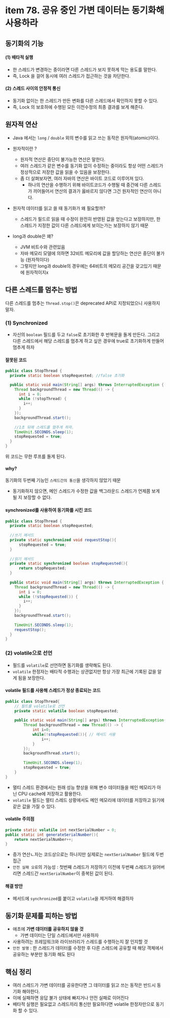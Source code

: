 # item 78. 공유 중인 가변 데이터는 동기화해 사용하라

## 동기화의 기능
#### (1) 배타적 실행
- 한 스레드가 변경하는 중이라면 다른 스레드가 보지 못하게 막는 용도를 말한다.
- 즉, Lock 을 걸어 동시에 여러 스레드가 접근하는 것을 차단한다.
#### (2) 스레드 사이의 안정적 통신
- 동기화 없이는 한 스레드가 만든 변화를 다른 스레드에서 확인하지 못할 수 있다.
- 즉, Lock 의 보호하에 수행된 모든 이전수정의 최종 결과를 보게 해준다.

## 원자적 연산

- Java 에서는 `long` / `double` 외의 변수를 읽고 쓰는 동작은 원자적(atomic)이다.

- 원자적이란 ?
    - 원자적 연산은 중단이 불가능한 연산은 말한다.
    - 여러 스레드가 같은 변수를 동기화 없이 수정하는 중이라도 항상 어떤 스레드가 정상적으로 저장한 값을 읽을 수 있음을 보장한다.
    - 좀 더 살펴보자면, 여러 자바의 연산은 바이트 코드로 이루어져 있다.
        - 하나의 연산을 수행하기 위해 바이트코드가 수행될 때 중간에 다른 스레드가 끼어들어서 연산의 결과가 옳바르지 않다면 그건 원자적인 연산이 아니다.
- 원자적 데이터를 읽고 쓸 때 동기화가 왜 필요할까?
  - 스레드가 필드르 읽을 때 수정이 완전히 반영된 값을 얻는다고 보장하지만, 한 스레드가 지정한 값이 다른 스레드에게 보이는가는 보장하지 않기 때문
- long과 double은 왜?
    - JVM 비트수와 관련있음
    - 자바 메모리 모델에 의하면 32비트 메모리에 값을 할당하는 연산은 중단이 불가능 (원자적이다)
    - 그렇지만 long과 double의 경우에는 64비트의 메모리 공간을 갖고있기 때문에 원자적이지x

## 다른 스레드를 멈추는 방법
다른 스레드를 멈추는 `Thread.stop()`은 deprecated API로 지정되었으니 사용하지 말자.
### (1) Synchronized
- 자신의 `boolean` 필드를 두고 `false`로 초기화한 후 반복문을 돌게 만든다. 그리고 다른 스레드에서 해당 스레드를 멈추게 하고 싶은 경우에 true로 초기화하게 만들어 멈추게 하자

#### 잘못된 코드
```java
public class StopThread {
  private static boolean stopRequested; //false 초기화

  public static void main(String[] args) throws InterruptedException {
    Thread backgroundThread = new Thread(() -> {
      int i = 0;
      while (!stopThread) {
        i++;
      }
    });
    backgroundThread.start();
    
    //1초 뒤에 스레드를 멈추게 하자.
    TimeUnit.SECONDS.sleep(1);
    stopRequested = true;
  }
}
```
위 코드는 무한 루프를 돌게 된다.

#### why?
동기화의 두번째 기능인 `스레드간의 통신`을 생각하지 않았기 때문
- 동기화하지 않으면, 메인 스레드가 수정한 값을 백그라운드 스레드가 언제쯤 보게 될 지 보장할 수 없다.

#### synchronized를 사용하여 동기화를 시킨 코드
```java
public class StopThread {
  private static boolean stopRequested; 
  
  //쓰기 메서드
  private static synchronized void requestStop(){
      stopRequested = true;
  }
  
  //읽기 메서드
  private static synchronized boolean stopRequested(){
      return stopRequested;
  }
  
  public static void main(String[] args) throws InterruptedException {
    Thread backgroundThread = new Thread(() -> {
      int i = 0;
      while (!stopRequested()) {
        i++;
      }
    });
    backgroundThread.start();
    
    TimeUnit.SECONDS.sleep(1);
    requestStop();
  }
}
```

### (2) volatile으로 선언
- 필드를 `volatile`로 선언하면 동기화를 생략해도 된다.
- `volatile` 한정자는 배타적 수행과는 상관없지만 항상 가장 최근에 기록된 값을 알게 됨을 보장한다.
#### volatile 필드를 사용해 스레드가 정상 종료되는 코드
```java
public class StopThread{
    // 필드를 volatile로 선언
	private static volatile boolean stopRequested;
    
    public static void main(String[] args) throws InterruptedException{
    	Thread backgroundThread = new Thread(() -> {
        	int i=0;
            while(!stopRequested()){ // 메서드 사용
            	i++;
            }
        });
        backgroundThread.start();
        
        TimeUnit.SECONDS.sleep(1);
        stopRequested = true;
    }
}
```
- 멀티 스레드 환경에서는 원래 성능 향상을 위해 변수 데이터들을 메인 메모리가 아닌 CPU cache에 저장하고 활용한다.
- `volatile` 필드는 멀티 스레드 상황에서도 메인 메모리에 데이터를 저장하고 읽기에 같은 값을 가질 수 있다.

#### volatile 주의점
```java
private static volatile int nextSerialNumber = 0;
public static int generateSerialNumber(){
    return nextSerialNumber++;
}
```
- 증가 연산ㄴ자는 코드상으로는 하나지만 실제로는 `nextSerialNumber` 필드에 두번 접근
- `안전 실패 오류`의 가능성 : 첫번째 스레드가 저장하기 이전에 두번째 스레드가 읽어버리면 스레드간 `nextSerialNumber`이 중복된 값이 된다.

#### 해결 방안
- 메서드에 `synchronized`를 붙이고 `volatile`을 제거하여 해결하자

## 동기화 문제를 피하는 방법
- 애초에 **가변 데이터를 공유하지 않을 것**
  - 가변 데이터는 단일 스레드에서만 사용하자
- 사용하려는 프레임워크와 라이브러리가 스레드를 수행하는지 잘 인지할 것
- `안전 발행` : 한 스레드가 데이터를 수정한 후 다른 스레드에 공유할 때 해당 객체에서 공유하는 부분만 동기화 해도 된다

## 핵심 정리
- 여러 스레드가 가변 데이터를 공유한다면 그 데이터를 읽고 쓰는 동작은 반드시 동기화 해야한다.
- 이에 실패하면 응답 불가 상태에 빠지거나 안전 실패로 이어진다
- 배타적 실행은 필요없고 스레드끼리 통신만 필요하다면 volatile 한정자만으로 동기화 할 수 있다.
